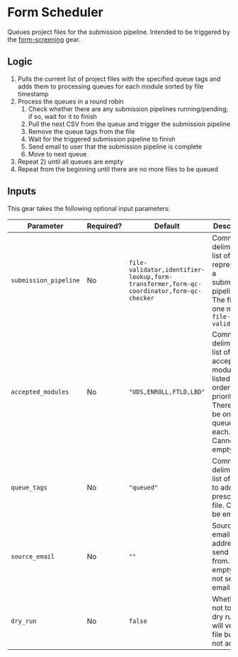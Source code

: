 # Form Scheduler

Queues project files for the submission pipeline. Intended to be triggered by the [form-screening](../form_sreening/index.md) gear.

## Logic

1. Pulls the current list of project files with the specified queue tags and adds them to processing queues for each module sorted by file timestamp
2. Process the queues in a round robin
    1. Check whether there are any submission pipelines running/pending; if so, wait for it to finish
    2. Pull the next CSV from the queue and trigger the submission pipeline
    3. Remove the queue tags from the file
    4. Wait for the triggered submission pipeline to finish
    5. Send email to user that the submission pipeline is complete
    6. Move to next queue
3. Repeat 2) until all queues are empty
4. Repeat from the beginning until there are no more files to be queued

## Inputs

This gear takes the following optional input parameters:

| Parameter | Required? | Default | Description |
| --------- | --------- | ------- | ----------- |
| `submission_pipeline` | No | `file-validator,identifier-lookup,form-transformer,form-qc-coordinator,form-qc-checker` | Comma-deliminated list of gears representing a submission pipeline. The first one must be `file-validator` |
| `accepted_modules` | No | `"UDS,ENROLL,FTLD,LBD"` | Comma-deliminated list of accepted modules, listed in order of priority. There will be one queue for each. Cannot be empty. |
| `queue_tags` | No | `"queued"` | Comma-deliminated list of tags to add to the prescreened file. Cannot be empty. |
| `source_email` | No | `""` | Source email address to send emails from. If empty will not send emails. |
| `dry_run` | No | `false` | Whether or not to do a dry run - will verify file but will not add tags |

